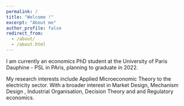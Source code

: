 ```yaml
---
permalink: /
title: "Welcome !"
excerpt: "About me"
author_profile: false
redirect_from: 
  - /about/
  - /about.html
---
```


I am currently an economics PhD student at the University of Paris Dauphine - PSL in PAris, planning to graduate in 2022. 


My research interests include Applied Microeconomic Theory to the electricity sector. With a broader interest in Market Design, Mechanism Design , Industrial Organisation, Decision Theory and and Regulatory economics.